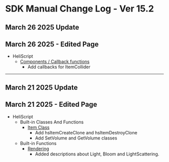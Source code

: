 # SDK Manual Change Log - Ver 15.2

## March 26 2025 Update

## March 26 2025 - Edited Page

 - HeliScript 
     - [Components / Callback functions](https://vrhikky.github.ioVketCloudSDK_Documents/14.5/en/hs/hs_component.html)
         - Add callbacks for ItemCollider

---

## March 21 2025 Update

## March 21 2025 - Edited Page

- HeliScript
    - Built-in Classes And Functions
        - [Item Class](https://vrhikky.github.io/VketCloudSDK_Documents/15.1/en/hs/hs_class_item.html)
            - Add hsItemCreateClone and hsItemDestroyClone
            - Add SetVolume and GetVolume classes
    - Built-in Functions
        - [Rendering](https://vrhikky.github.io/VketCloudSDK_Documents/15.1/en/hs/hs_system_function_rendering.html)
            - Added descriptions about Light, Bloom and LightScattering.
